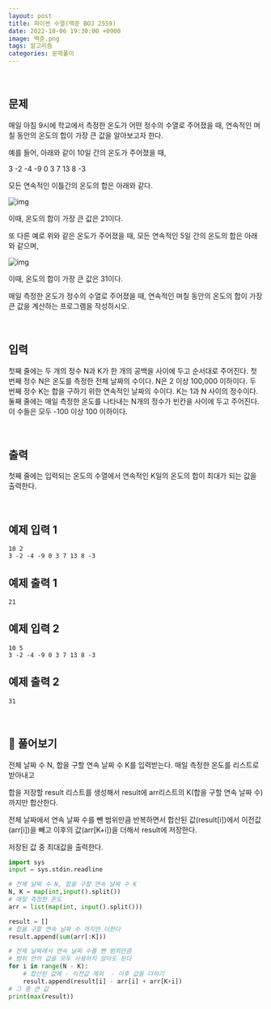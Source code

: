 ```yaml
---
layout: post
title: 파이썬 수열(백준 BOJ 2559)
date: 2022-10-06 19:30:00 +0900
image: 백준.png
tags: 알고리즘
categories: 문제풀이
---
```


<br>

## 문제

매일 아침 9시에 학교에서 측정한 온도가 어떤 정수의 수열로 주어졌을 때, 연속적인 며칠 동안의 온도의 합이 가장 큰 값을 알아보고자 한다.

예를 들어, 아래와 같이 10일 간의 온도가 주어졌을 때, 

3 -2 -4 -9 0 3 7 13 8 -3

모든 연속적인 이틀간의 온도의 합은 아래와 같다.

![img](https://upload.acmicpc.net/563b6bfd-12ff-4275-a869-90fdd43b6deb/-/preview/)

이때, 온도의 합이 가장 큰 값은 21이다. 

또 다른 예로 위와 같은 온도가 주어졌을 때, 모든 연속적인 5일 간의 온도의 합은 아래와 같으며, 

![img](https://upload.acmicpc.net/cb8d846c-2f90-475a-8901-1fb69de87397/-/preview/)

이때, 온도의 합이 가장 큰 값은 31이다.

매일 측정한 온도가 정수의 수열로 주어졌을 때, 연속적인 며칠 동안의 온도의 합이 가장 큰 값을 계산하는 프로그램을 작성하시오. 

<br>

## 입력

첫째 줄에는 두 개의 정수 N과 K가 한 개의 공백을 사이에 두고 순서대로 주어진다. 첫 번째 정수 N은 온도를 측정한 전체 날짜의 수이다. N은 2 이상 100,000 이하이다. 두 번째 정수 K는 합을 구하기 위한 연속적인 날짜의 수이다. K는 1과 N 사이의 정수이다. 둘째 줄에는 매일 측정한 온도를 나타내는 N개의 정수가 빈칸을 사이에 두고 주어진다. 이 수들은 모두 -100 이상 100 이하이다. 

<br>

## 출력

첫째 줄에는 입력되는 온도의 수열에서 연속적인 K일의 온도의 합이 최대가 되는 값을 출력한다.

<br>

## 예제 입력 1 

```
10 2
3 -2 -4 -9 0 3 7 13 8 -3
```

## 예제 출력 1

```
21
```

## 예제 입력 2

```
10 5
3 -2 -4 -9 0 3 7 13 8 -3
```

## 예제 출력 2

```
31
```

<br>

## 📝 풀어보기

전체 날짜 수 N, 합을 구할 연속 날짜 수 K를 입력받는다. 매일 측정한 온도를 리스트로 받아내고 

합을 저장할 result 리스트를 생성해서 result에 arr리스트의 K(합을 구할 연속 날짜 수)까지만 합산한다.

전체 날짜에서 연속 날짜 수를 뺀 범위만큼 반복하면서 합산된 값(result[i])에서 이전값(arr[i])을 빼고 이후의 값(arr[K+i])을 더해서 result에 저장한다.

저장된 값 중 최대값을 출력한다.

``` python
import sys
input = sys.stdin.readline

# 전체 날짜 수 N, 합을 구할 연속 날짜 수 K
N, K = map(int,input().split())
# 매일 측정한 온도
arr = list(map(int, input().split()))

result = []
# 합을 구할 연속 날짜 수 까지만 더한다 
result.append(sum(arr[:K]))

# 전체 날짜에서 연속 날짜 수를 뺀 범위만큼
# 범위 안의 값을 모두 사용하지 않아도 된다
for i in range(N - K):
    # 합산된 값에 - 이전값 제외  - 이후 값들 더하기
    result.append(result[i] - arr[i] + arr[K+i])
# 그 중 큰 값
print(max(result))
```

